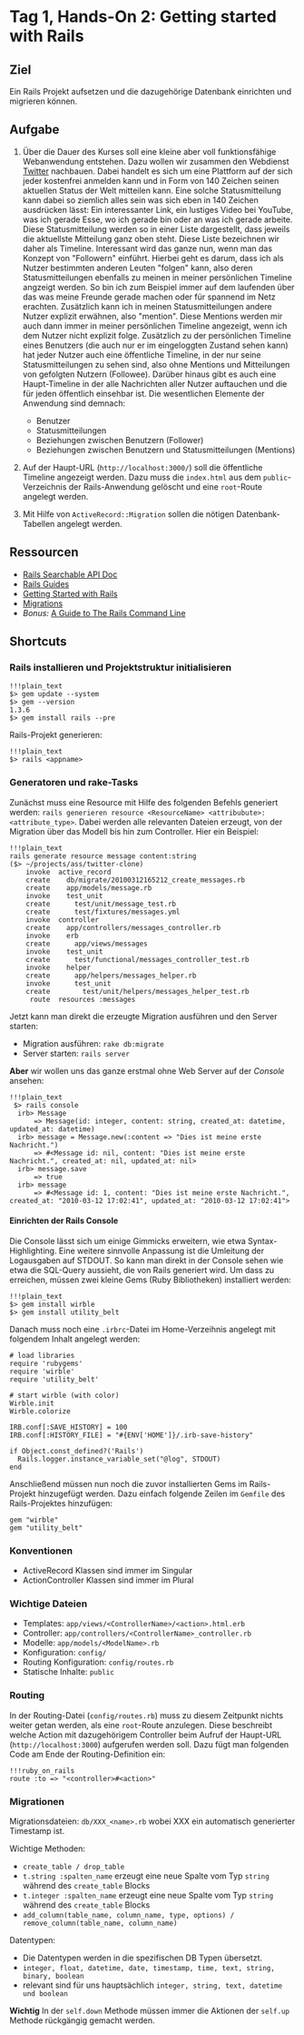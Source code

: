 # Tag 1, Hands-On 2: Getting started with Rails

## Ziel

Ein Rails Projekt aufsetzen und die dazugehörige Datenbank einrichten
und migrieren können.

## Aufgabe

1. Über die Dauer des Kurses soll eine kleine aber voll funktionsfähige
   Webanwendung entstehen. Dazu wollen wir zusammen den Webdienst
   [Twitter](http://twitter.com/ "Twitter") nachbauen. Dabei handelt es sich um
   eine Plattform auf der sich jeder kostenfrei anmelden kann und in Form von 140
   Zeichen seinen aktuellen Status der Welt mitteilen kann. Eine solche
   Statusmitteilung kann dabei so ziemlich alles sein was sich eben in 140
   Zeichen ausdrücken lässt: Ein interessanter Link, ein lustiges Video bei
   YouTube, was ich gerade Esse, wo ich gerade bin oder an was ich gerade
   arbeite. Diese Statusmitteilung werden so in einer Liste dargestellt, dass
   jeweils die aktuellste Mitteilung ganz oben steht. Diese Liste bezeichnen wir
   daher als Timeline. Interessant wird das ganze nun, wenn man das Konzept von
   "Followern" einführt. Hierbei geht es darum, dass ich als Nutzer bestimmten
   anderen Leuten "folgen" kann, also deren Statusmitteilungen ebenfalls zu
   meinen in meiner persönlichen Timeline angzeigt werden. So bin ich zum
   Beispiel immer auf dem laufenden über das was meine Freunde gerade machen oder
   für spannend im Netz erachten. Zusätzlich kann ich in meinen
   Statusmitteilungen andere Nutzer explizit erwähnen, also "mention". Diese
   Mentions werden mir auch dann immer in meiner persönlichen Timeline angezeigt,
   wenn ich dem Nutzer nicht explizit folge. Zusätzlich zu der persönlichen
   Timeline eines Benutzers (die auch nur er im eingeloggten Zustand sehen kann)
   hat jeder Nutzer auch eine öffentliche Timeline, in der nur seine
   Statusmitteilungen zu sehen sind, also ohne Mentions und Mitteilungen von
   gefolgten Nutzern (Followee). Darüber hinaus gibt es auch eine Haupt-Timeline
   in der alle Nachrichten aller Nutzer auftauchen und die für jeden öffentlich
   einsehbar ist. Die wesentlichen Elemente der Anwendung sind demnach:

    * Benutzer
    * Statusmitteilungen
    * Beziehungen zwischen Benutzern (Follower)
    * Beziehungen zwischen Benutzern und Statusmitteilungen (Mentions)

2. Auf der Haupt-URL (`http://localhost:3000/`) soll die öffentliche Timeline
   angezeigt werden. Dazu muss die `index.html` aus dem `public`-Verzeichnis der
   Rails-Anwendung gelöscht und eine `root`-Route angelegt werden.

3. Mit Hilfe von `ActiveRecord::Migration` sollen die nötigen
   Datenbank-Tabellen angelegt werden.

## Ressourcen

* [Rails Searchable API Doc](http://railsapi.com/ "Rails Searchable API Doc")
* [Rails Guides](http://guides.rails.info/ "Rails Guides")
* [Getting Started with Rails](http://guides.rails.info/getting_started.html "Getting Started with Rails")
* [Migrations](http://guides.rails.info/migrations.html "Migrations")
* *Bonus:* [A Guide to The Rails Command Line](http://guides.rails.info/command_line.html "A Guide to The Rails Command Line")

## Shortcuts

### Rails installieren und Projektstruktur initialisieren

    !!!plain_text
    $> gem update --system
    $> gem --version
    1.3.6
    $> gem install rails --pre
    
Rails-Projekt generieren:

    !!!plain_text
    $> rails <appname>

### Generatoren und rake-Tasks

Zunächst muss eine Resource mit Hilfe des folgenden Befehls generiert werden:
`rails generieren resource <ResourceName> <attribubute>:<attribute_type>`.
Dabei werden alle relevanten Dateien erzeugt, von der Migration über das
Modell bis hin zum Controller. Hier ein Beispiel:
  
    !!!plain_text
    rails generate resource message content:string
    ($> ~/projects/ass/twitter-clone)
        invoke  active_record
        create    db/migrate/20100312165212_create_messages.rb
        create    app/models/message.rb
        invoke    test_unit
        create      test/unit/message_test.rb
        create      test/fixtures/messages.yml
        invoke  controller
        create    app/controllers/messages_controller.rb
        invoke    erb
        create      app/views/messages
        invoke    test_unit
        create      test/functional/messages_controller_test.rb
        invoke    helper
        create      app/helpers/messages_helper.rb
        invoke      test_unit
        create        test/unit/helpers/messages_helper_test.rb
         route  resources :messages
  
Jetzt kann man direkt die erzeugte Migration ausführen und den Server starten:
  
* Migration ausführen: `rake db:migrate` 
* Server starten: `rails server`

**Aber** wir wollen uns das ganze erstmal ohne Web Server auf der *Console*
ansehen:

    !!!plain_text
     $> rails console
      irb> Message
          => Message(id: integer, content: string, created_at: datetime, updated_at: datetime)
      irb> message = Message.new(:content => "Dies ist meine erste Nachricht.")
          => #<Message id: nil, content: "Dies ist meine erste Nachricht.", created_at: nil, updated_at: nil>
      irb> message.save
          => true
      irb> message
          => #<Message id: 1, content: "Dies ist meine erste Nachricht.", created_at: "2010-03-12 17:02:41", updated_at: "2010-03-12 17:02:41">
          
#### Einrichten der Rails Console

Die Console lässt sich um einige Gimmicks erweitern, wie etwa
Syntax-Highlighting. Eine weitere sinnvolle Anpassung ist die Umleitung der
Logausgaben auf STDOUT. So kann man direkt in der Console sehen wie etwa die
SQL-Query aussieht, die von Rails generiert wird. Um dass zu erreichen, müssen
zwei kleine Gems (Ruby Bibliotheken) installiert werden:

    !!!plain_text
    $> gem install wirble
    $> gem install utility_belt

Danach muss noch eine `.irbrc`-Datei im Home-Verzeihnis angelegt mit folgendem
Inhalt angelegt werden:

    # load libraries
    require 'rubygems'
    require 'wirble'  
    require 'utility_belt'

    # start wirble (with color)
    Wirble.init
    Wirble.colorize

    IRB.conf[:SAVE_HISTORY] = 100
    IRB.conf[:HISTORY_FILE] = "#{ENV['HOME']}/.irb-save-history"

    if Object.const_defined?('Rails')
      Rails.logger.instance_variable_set("@log", STDOUT)
    end

Anschließend müssen nun noch die zuvor installierten Gems im Rails-Projekt
hinzugefügt werden. Dazu einfach folgende Zeilen im `Gemfile` des
Rails-Projektes hinzufügen:

    gem "wirble"
    gem "utility_belt"

### Konventionen

* ActiveRecord Klassen sind immer im Singular
* ActionController Klassen sind immer im Plural

### Wichtige Dateien

* Templates: `app/views/<ControllerName>/<action>.html.erb`
* Controller: `app/controllers/<ControllerName>_controller.rb`
* Modelle: `app/models/<ModelName>.rb`
* Konfiguration: `config/`
* Routing Konfiguration: `config/routes.rb`
* Statische Inhalte: `public`

### Routing

In der Routing-Datei (`config/routes.rb`) muss zu diesem Zeitpunkt nichts weiter getan werden, als eine
`root`-Route anzulegen. Diese beschreibt welche Action mit dazugehörigem Controller beim Aufruf der Haupt-URL (`http://localhost:3000`)
aufgerufen werden soll. Dazu fügt man folgenden Code am Ende der Routing-Definition ein:

    !!!ruby_on_rails
    route :to => "<controller>#<action>"

### Migrationen

Migrationsdateien: `db/XXX_<name>.rb` wobei XXX ein automatisch generierter
Timestamp ist.

Wichtige Methoden:

* `create_table / drop_table`
* `t.string :spalten_name` erzeugt eine neue Spalte vom Typ `string` während des `create_table` Blocks
* `t.integer :spalten_name` erzeugt eine neue Spalte vom Typ `string` während des `create_table` Blocks
* `add_column(table_name, column_name, type, options) / remove_column(table_name, column_name)`

Datentypen:

* Die Datentypen werden in die spezifischen DB Typen übersetzt. 
* `integer, float, datetime, date, timestamp, time, text, string, binary, boolean`
* relevant sind für uns hauptsächlich `integer, string, text, datetime und boolean`

**Wichtig** In der `self.down` Methode müssen immer die Aktionen der `self.up`
Methode rückgängig gemacht werden.